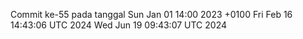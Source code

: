 Commit ke-55 pada tanggal Sun Jan 01 14:00 2023 +0100
Fri Feb 16 14:43:06 UTC 2024
Wed Jun 19 09:43:07 UTC 2024
